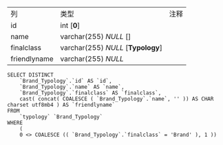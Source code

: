 |              |                                    |      |
| :----------- | ---------------------------------- | ---- |
| 列           | 类型                               | 注释 |
| id           | int [**0**]                        |      |
| name         | varchar(255) *NULL* []             |      |
| finalclass   | varchar(255) *NULL* [**Typology**] |      |
| friendlyname | varchar(255) *NULL*                |      |

```
SELECT DISTINCT
	`Brand_Typology`.`id` AS `id`,
	`Brand_Typology`.`name` AS `name`,
	`Brand_Typology`.`finalclass` AS `finalclass`,
	cast( concat( COALESCE ( `Brand_Typology`.`name`, '' )) AS CHAR charset utf8mb4 ) AS `friendlyname` 
FROM
	`typology` `Brand_Typology` 
WHERE
	(
	0 <> COALESCE (( `Brand_Typology`.`finalclass` = 'Brand' ), 1 ))
```

